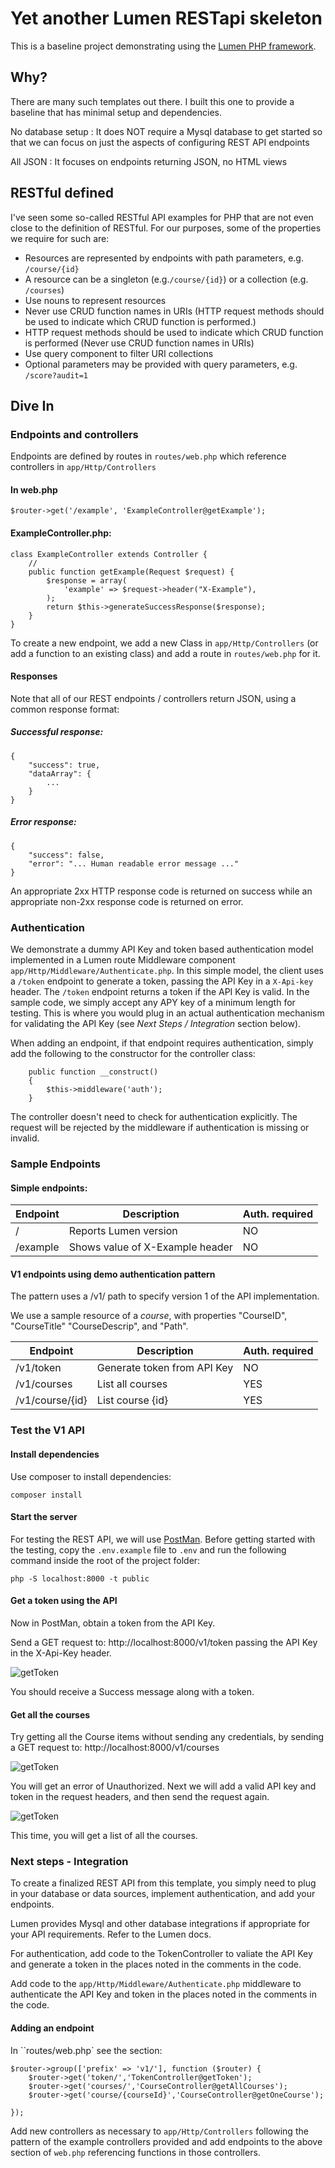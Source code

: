 # Yet another Lumen RESTapi skeleton

This is a baseline project demonstrating using the [Lumen PHP framework](https://lumen.laravel.com/docs).

## Why?

There are many such templates out there. I built this one to provide a baseline that has minimal setup and
dependencies. 

No database setup
: It does NOT require a Mysql database to get started so that we can focus on just the aspects 
of configuring REST API endpoints

All JSON
: It focuses on endpoints returning JSON, no HTML views

## RESTful defined

I've seen some so-called RESTful API examples for PHP that are not even close to the definition of RESTful.
For our purposes, some of the properties we require for such are:

- Resources are represented by endpoints with path parameters, e.g. `/course/{id}`
- A resource can be a singleton (e.g.`/course/{id}`) or a collection (e.g. `/courses`)
- Use nouns to represent resources
- Never use CRUD function names in URIs (HTTP request methods should be used to indicate which CRUD function is performed.)
- HTTP request methods should be used to indicate which CRUD function is performed (Never use CRUD function names in URIs)
- Use query component to filter URI collections
- Optional parameters may be provided with query parameters, e.g. `/score?audit=1`

## Dive In

### Endpoints and controllers

Endpoints are defined by routes in `routes/web.php` which reference controllers in `app/Http/Controllers`

#### In web.php
```
$router->get('/example', 'ExampleController@getExample');
```

#### ExampleController.php:
```
class ExampleController extends Controller {
    //
    public function getExample(Request $request) {
        $response = array(
            'example' => $request->header("X-Example"),
        );
        return $this->generateSuccessResponse($response);
    }
}
```

To create a new endpoint, we add a new Class in `app/Http/Controllers` (or add a function to an existing class) and 
add a route in `routes/web.php` for it.

#### Responses

Note that all of our REST endpoints / controllers return JSON, using a common response format:

##### Successful response:

```
{
    "success": true,
    "dataArray": {
        ...
    }
}
```

##### Error response:

```
{
    "success": false,
    "error": "... Human readable error message ..."
}
```

An appropriate 2xx HTTP response code is returned on success while an
appropriate non-2xx response code is returned on error.

### Authentication

We demonstrate a dummy API Key and token based authentication model implemented in a Lumen route Middleware
component `app/Http/Middleware/Authenticate.php`. In this simple model, the client uses a `/token` endpoint to generate
a token, passing the API Key in a `X-Api-key` header. The `/token` endpoint returns a token if the API Key is valid.
In the sample code, we simply accept any APY key of a minimum length for testing. This is where you would plug in 
an actual authentication mechanism for validating the API Key (see *Next Steps / Integration* section below).

When adding an endpoint, if that endpoint requires authentication, simply add the following to the constructor for 
the controller class:

```
    public function __construct()
    {
        $this->middleware('auth');
    }
```

The controller doesn't need to check for authentication explicitly. The request will be rejected by the middleware if
authentication is missing or invalid.

### Sample Endpoints

#### Simple endpoints:

| Endpoint | Description | Auth. required |
|----------|-------------|----------------|
| / | Reports Lumen version | NO |
| /example | Shows value of X-Example header | NO |

#### V1 endpoints using demo authentication pattern

The pattern uses a /v1/ path to specify version 1 of the API implementation.

We use a sample resource of a *course*, with properties "CourseID", "CourseTitle"  "CourseDescrip", and "Path".

| Endpoint | Description | Auth. required |
|----------|-------------|----------------|
| /v1/token | Generate token from API Key | NO |
| /v1/courses | List all courses | YES |
| /v1/course/{id} | List course {id} | YES |

### Test the V1 API

#### Install dependencies

Use composer to install dependencies:

```
composer install
```

#### Start the server

For testing the REST API, we will use [PostMan](https://www.postman.com/).
Before getting started with the testing, copy the `.env.example` file to `.env` and 
run the following command inside the root of the project folder:

```
php -S localhost:8000 -t public
```

#### Get a token using the API

Now in PostMan, obtain a token from the API Key.

Send a GET request to: http://localhost:8000/v1/token passing the API Key in the X-Api-Key header.

![getToken](screenshots/postman_token.png)

You should receive a Success message along with a token.

#### Get all the courses

Try getting all the Course items without sending any credentials, by sending a GET request to: http://localhost:8000/v1/courses

![getToken](screenshots/courses_unauth.png)

You will get an error of Unauthorized. Next we will add a valid API key and token in the request headers, and then send
the request again.

![getToken](screenshots/courses.png)

This time, you will get a list of all the courses.

### Next steps - Integration

To create a finalized REST API from this template, you simply need to
plug in your database or data sources, implement authentication, and add
your endpoints.

Lumen provides Mysql and other database integrations if appropriate for your API
requirements. Refer to the Lumen docs.

For authentication, add code to the TokenController to valiate the API
Key and generate a token in the places noted in the comments in the code.

Add code to the
`app/Http/Middleware/Authenticate.php` middleware to authenticate the
API Key and token in the places noted in the comments in the code.

#### Adding an endpoint

In ``routes/web.php` see the section:

```
$router->group(['prefix' => 'v1/'], function ($router) {
    $router->get('token/','TokenController@getToken');
    $router->get('courses/','CourseController@getAllCourses');
    $router->get('course/{courseId}','CourseController@getOneCourse');

});
```

Add new controllers as necessary to `app/Http/Controllers` following
the pattern of the example controllers provided and add endpoints to the above
section of `web.php` referencing functions in those controllers.

